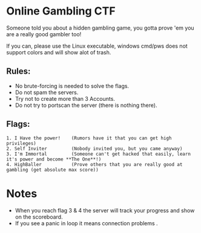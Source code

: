 # Online Gambling CTF
Someone told you about a hidden gambling game, you gotta prove 'em you are a really good gambler too!

If you can, please use the Linux executable, windows cmd/pws does not support colors and will show alot of trash.

## Rules:
* No brute-forcing is needed to solve the flags.
* Do not spam the servers.
* Try not to create more than 3 Accounts.
* Do not try to portscan the server (there is nothing there).

## Flags:
```
1. I Have the power!    (Rumors have it that you can get high privileges)
2. Self Inviter         (Nobody invited you, but you came anyway)
3. I'm Immortal         (Someone can't get hacked that easily, learn it's power and become **The One**!)
4. HighBaller           (Prove others that you are really good at gambling (get absolute max score))
```
# Notes
* When you reach flag 3 & 4 the server will track your progress and show on the scoreboard.
* If you see a panic in loop it means connection problems <!-- there is no heartbeat -->.
<!--
hidden tips:
1. can be solved w/ [Proxy](https://www.geeksforgeeks.org/creating-a-proxy-webserver-in-python-set-1/) [video](https://www.youtube.com/watch?v=iApNzWZG-10)
2. can be solver w/ [RE](https://en.wikipedia.org/wiki/Reverse_engineering) and [PA](https://en.wikipedia.org/wiki/Packet_analyzer) 
3. can be partially solved with [CE](https://en.wikipedia.org/wiki/Cheat_Engine)
-->
